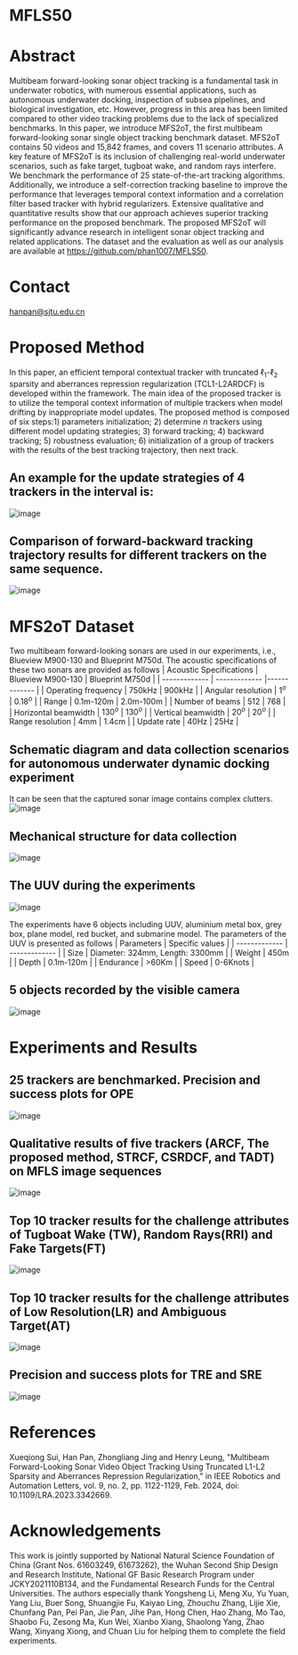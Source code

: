 # MFLS50
# Abstract
Multibeam forward-looking sonar object tracking is a fundamental task in underwater robotics, with numerous essential applications, such as autonomous underwater docking, inspection of subsea pipelines, and biological investigation, etc. However, progress in this area has been limited compared to other video tracking problems due to the lack of specialized benchmarks. In this paper, we introduce MFS2oT, the first multibeam forward-looking sonar single object tracking benchmark dataset. MFS2oT contains 50 videos and 15,842 frames, and covers 11 scenario attributes. A key feature of MFS2oT is its inclusion of challenging real-world underwater scenarios, such as fake target, tugboat wake, and random rays interfere. We benchmark the performance of 25 state-of-the-art tracking algorithms. Additionally, we introduce a self-correction tracking baseline to improve the performance that leverages temporal context information and a correlation filter based tracker with hybrid regularizers. Extensive qualitative and quantitative results show that our approach achieves superior tracking performance on the proposed benchmark. The proposed MFS2oT will significantly advance research in intelligent sonar object tracking and related applications. The dataset and the evaluation as well as our analysis are available at https://github.com/phan1007/MFLS50.
# Contact
hanpan@sjtu.edu.cn
# Proposed Method
In this paper, an efficient temporal contextual tracker with truncated $\ell_{1}$-$\ell_{2}$ sparsity and aberrances repression regularization (TCL1-L2ARDCF) is developed within the framework. The main idea of the proposed tracker is to utilize the temporal context information of multiple trackers when model drifting by inappropriate model updates. The proposed method is composed of six steps:1) parameters initialization; 2) determine $n$ trackers using different model updating strategies; 3) forward tracking; 4) backward tracking; 5) robustness evaluation; 6) initialization of a group of trackers with the results of the best tracking trajectory, then next track. 
## An example for the update strategies of 4 trackers in the interval is:
![image](https://github.com/phan1007/MFLS50/blob/main/figs/update_strategies.png)
## Comparison of forward-backward tracking trajectory results for different trackers on the same sequence.
![image](https://github.com/phan1007/MFLS50/blob/main/figs/fbttr.png)
# MFS2oT Dataset
Two multibeam forward-looking sonars are used in our experiments, i.e., Blueview M900-130 and Blueprint M750d. The acoustic specifications of these two sonars are provided as follows
| Acoustic Specifications  | Blueview M900-130 | Blueprint M750d |
| ------------- | ------------- |------------- |
|  Operating frequency | 750kHz  | 900kHz |
|  Angular resolution | $1^{o}$ | $0.18^{o}$ |
|  Range | 0.1m-120m | 2.0m-100m |
|  Number of beams | 512 | 768 |
|  Horizontal beamwidth | $130^{o}$ | $130^{o}$ |
|  Vertical beamwidth | $20^{o}$ | $20^{o}$ |
|  Range resolution | 4mm | 1.4cm |
|  Update rate | 40Hz | 25Hz |
## Schematic diagram and data collection scenarios for autonomous underwater dynamic docking experiment
It can be seen that the captured sonar image contains complex clutters.
![image](https://github.com/phan1007/MFLS50/blob/main/figs/Scenarios.png)

## Mechanical structure for data collection
![image](https://github.com/phan1007/MFLS50/blob/main/figs/FM.png)

## The UUV during the experiments
![image](https://github.com/phan1007/MFLS50/blob/main/figs/UUV-exp.png)

The experiments have 6 objects including UUV, aluminium metal box, grey box, plane model, red bucket, and submarine model. The parameters of the UUV is presented as follows
| Parameters  | Specific values |
| ------------- | ------------- |
|  Size | Diameter: 324mm, Length: 3300mm  |
|  Weight | 450m |
|  Depth | 0.1m-120m |
|  Endurance | >60Km |
|  Speed | 0-6Knots |

## 5 objects recorded by the visible camera
![image](https://github.com/phan1007/MFLS50/blob/main/figs/optical_img.png)

# Experiments and Results
## 25 trackers are benchmarked. Precision and success plots for OPE
![image](https://github.com/phan1007/MFLS50/blob/main/figs/OPE.png)

## Qualitative results of five trackers (ARCF, The proposed method, STRCF, CSRDCF, and TADT) on MFLS image sequences
![image](https://github.com/phan1007/MFLS50/blob/main/figs/results.png)

## Top 10 tracker results for the challenge attributes of Tugboat Wake (TW), Random Rays(RRI) and Fake Targets(FT)
![image](https://github.com/phan1007/MFLS50/blob/main/figs/TW-RRI-FT.png)

## Top 10 tracker results for the challenge attributes of Low Resolution(LR) and Ambiguous Target(AT)
![image](https://github.com/phan1007/MFLS50/blob/main/figs/LR-AT.png)

## Precision and success plots for TRE and SRE
![image](https://github.com/phan1007/MFLS50/blob/main/figs/TRE-SRE.png)
# References
Xueqiong Sui, Han Pan, Zhongliang Jing and Henry Leung, "Multibeam Forward-Looking Sonar Video Object Tracking Using Truncated L1-L2 Sparsity and Aberrances Repression Regularization," in IEEE Robotics and Automation Letters, vol. 9, no. 2, pp. 1122-1129, Feb. 2024, doi: 10.1109/LRA.2023.3342669.
# Acknowledgements
This work is jointly supported by National Natural Science Foundation of China (Grant Nos. 61603249, 61673262), the Wuhan Second Ship Design and Research Institute, National GF Basic Research Program under JCKY2021110B134, and the Fundamental Research Funds for the Central Universities. The authors especially thank Yongsheng Li, Meng Xu, Yu Yuan, Yang Liu, Buer Song, Shuangjie Fu, Kaiyao Ling, Zhouchu Zhang, Lijie Xie, Chunfang Pan, Pei Pan, Jie Pan, Jihe Pan, Hong Chen, Hao Zhang, Mo Tao, Shaobo Fu, Zesong Ma, Kun Wei, Xianbo Xiang, Shaolong Yang, Zhao Wang, Xinyang Xiong, and Chuan Liu for helping them to complete the field experiments.


